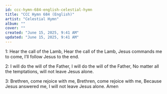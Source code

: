 ```yaml
---
id: ccc-hymn-684-english-celestial-hymn
title: "CCC Hymn 684 (English)"
artist: "Celestial Hymn"
album: ""
cover: ""
created: "June 15, 2025, 9:41 AM"
updated: "June 15, 2025, 9:41 AM"
---
```


1: Hear the call of the Lamb,
Hear the call of the Lamb,
Jesus commands me to come,
I’ll follow Jesus to the end.

2: I will do the will of the Father,
I will do the will of the Father,
No matter all the temptations,
will not leave Jesus alone.

3: Brethren, come rejoice with me,
Brethren, come rejoice with me,
Because Jesus answered me,
I will not leave Jesus alone. 
Amen